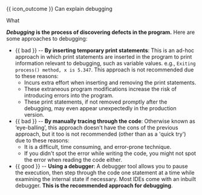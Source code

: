 <span id="prereqs"></span>

<span id="outcomes">{{ icon_outcome }} Can explain debugging</span>

<span id="title">What</span>

<div id="body">

**_Debugging_ is the process of discovering defects in the program.** Here are some approaches to debugging:

* {{ bad }} -- **By inserting temporary print statements**: This is an ad-hoc approach in which print statements are inserted in the program to print information relevant to debugging, such as variable values. e.g., `Exiting process() method, x is 5.347`. This approach is not recommended due to these reasons:
  * Incurs extra effort when inserting and removing the print statements. 
  * These extraneous program modifications increase the risk of introducing errors into the program.
  * These print statements, if not removed promptly after the debugging, may even appear unexpectedly in the production version. 
* {{ bad }} -- **By manually tracing through the code**: Otherwise known as ‘eye-balling’, this approach doesn't have the cons of the previous approach, but it too is not recommended (other than as a 'quick try') due to these reasons:
  * It is a difficult, time consuming, and error-prone technique.
  * If you didn't spot the error while writing the code, you might not spot the error when reading the code either.
* {{ good }} -- **Using a debugger**:  A debugger tool allows you to pause the execution, then step through the code one statement at a time while examining the internal state if necessary. Most IDEs come with an inbuilt debugger. **This is the recommended approach for debugging**.

</div>

<div id="extras">
</div>
